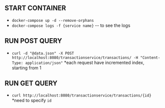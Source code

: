 ## START CONTAINER
 - `docker-compose up -d --remove-orphans`
 - `docker-compose logs -f {service name}` -- to see the logs

## RUN POST QUERY
 - `curl -d "@data.json" -X POST http://localhost:8080/transactionservice/transactions/ -H "Content-Type: application/json"` *each request have incremented index, starting from 1 
 
## RUN GET QUERY
 - `curl http://localhost:8080/transactionservice/transactions/{id}` *need to specify `id`
